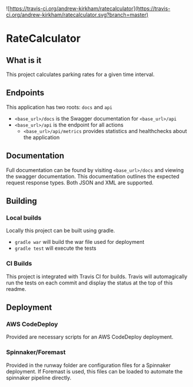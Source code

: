 ![https://travis-ci.org/andrew-kirkham/ratecalculator](https://travis-ci.org/andrew-kirkham/ratecalculator.svg?branch=master)

# RateCalculator

## What is it
This project calculates parking rates for a given time interval.


## Endpoints
This application has two roots: `docs` and `api`
* `<base_url>/docs` is the Swagger documentation for `<base_url>/api`
* `<base_url>/api` is the endpoint for all actions 
    * `<base_url>/api/metrics` provides statistics and healthchecks about the application

## Documentation
Full documentation can be found by visiting `<base_url>/docs` and viewing the swagger documentation.
This documentation outlines the expected request response types.
Both JSON and XML are supported.

## Building

### Local builds
Locally this project can be built using gradle. 

* `gradle war` will build the war file used for deployment
* `gradle test` will execute the tests

### CI Builds
This project is integrated with Travis CI for builds. 
Travis will automagically run the tests on each commit and display the status at the top of this readme.

## Deployment
### AWS CodeDeploy
Provided are necessary scripts for an AWS CodeDeploy deployment.

### Spinnaker/Foremast
Provided in the runway folder are configuration files for a Spinnaker deployment. 
If Foremast is used, this files can be loaded to automate the spinnaker pipeline directly.